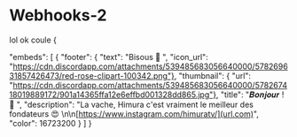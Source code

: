 # Webhooks-2
lol ok coule
{

  "embeds": [
    {
    "footer": {
      "text": "Bisous 💋 ",
      "icon_url": "https://cdn.discordapp.com/attachments/539485683056640000/578269631857426473/red-rose-clipart-100342.png"},
    "thumbnail": {
      "url": "https://cdn.discordapp.com/attachments/539485683056640000/578267418019889172/901a14365ffa12e6effbd001328dd865.jpg"},
    "title": "𝑩𝒐𝒏𝒋𝒐𝒖𝒓 ! 💖 ",
    "description": "La vache, Himura c'est vraiment le meilleur des fondateurs 😍 \n\n[https://www.instagram.com/himuratv/](url.com)",
    "color": 16723200 
  }
 ]
}
